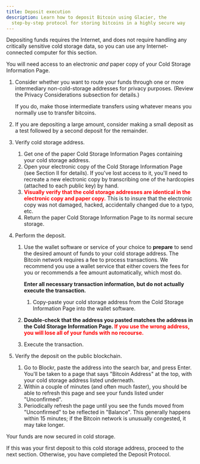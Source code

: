 ```yaml
---
title: Deposit execution
description: Learn how to deposit Bitcoin using Glacier, the
  step-by-step protocol for storing bitcoins in a highly secure way
---
```


Depositing funds requires the Internet, and does not require handling any
critically sensitive cold storage data, so you can use any Internet-connected
computer for this section.

You will need access to an electronic *and* paper copy of your
<span class="warning">Cold Storage Information Page</span>.

1. Consider whether you want to route your funds through one or more
intermediary non-cold-storage addresses for privacy purposes. (Review the
Privacy Considerations subsection for details.)

   If you do, make those intermediate transfers using whatever means you
   normally use to transfer bitcoins.
2. If you are depositing a large amount, consider making a small deposit as a test followed by a second deposit for the remainder.
3. Verify cold storage address.
    1. Get one of the paper
    <span class="warning">Cold Storage Information Pages</span> containing
    your cold storage address.
    2. Open your electronic copy of the
    <span class="warning">Cold Storage Information Page</span>
    (see Section II for details).
    If you've lost access to it, you'll need to recreate a new electronic
    copy by transcribing one of the hardcopies (attached to each public key)
    by hand.
    3. **<span style="color: red;">Visually verify that the
    <span class="warning">cold storage addresses</span> are identical in the
    electronic copy and paper copy.</span>**
    This is to insure that the electronic copy was not damaged, hacked,
    accidentally changed due to a typo, etc.
    4. Return the paper
    <span class="warning">Cold Storage Information Page</span> to its
    normal secure storage.
4. Perform the deposit.
    1. Use the wallet software or service of your choice to **prepare** to send the
    desired amount of funds to your
    <span class="warning">cold storage address</span>.
    The Bitcoin network requires a fee to process transactions. We recommend
    you use a wallet service that either covers the fees for you or recommends
    a fee amount automatically, which most do.

        **Enter all necessary transaction information, but do not actually execute the transaction.**

        1. Copy-paste your <span class="warning">cold storage address</span>
        from the <span class="warning">Cold Storage Information Page</span>
        into the wallet software.

    2. **Double-check that the address you pasted matches the address in the Cold
    Storage Information Page. <span style="color: red;">If you use the wrong address, you will lose all
    of your funds with no recourse.</span>**
    3. Execute the transaction.
5. Verify the deposit on the public blockchain.
    1. Go to Blockr, paste the address into the search bar, and press Enter.
    You'll be taken to a page that says "Bitcoin Address" at the top, with your
    <span class="warning">cold storage address</span> listed underneath.
    2. Within a couple of minutes (and often much faster), you should be able
    to refresh this page and see your funds listed under "Unconfirmed".
    3. Periodically refresh the page until you see the funds moved from
    "Unconfirmed" to be reflected in "Balance". This generally happens within
    15 minutes; if the Bitcoin network is unusually congested, it may
    take longer.

Your funds are now secured in cold storage.

If this was your first deposit to this <span class="warning">cold storage
address</span>, proceed to the next section. Otherwise, you have completed the
Deposit Protocol.
